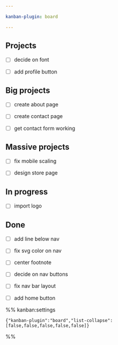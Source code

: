 ```yaml
---

kanban-plugin: board

---
```


## Projects

- [ ] decide on font
- [ ] add profile button


## Big projects

- [ ] create about page
- [ ] create contact page
- [ ] get contact form working


## Massive projects

- [ ] fix mobile scaling
- [ ] design store page


## In progress

- [ ] import logo


## Done

- [ ] add line below nav
- [ ] fix svg color on nav
- [ ] center footnote
- [ ] decide on nav buttons
- [ ] fix nav bar layout
- [ ] add home button




%% kanban:settings
```
{"kanban-plugin":"board","list-collapse":[false,false,false,false,false]}
```
%%